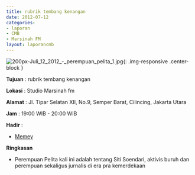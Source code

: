 ```yaml
---
title: rubrik tembang kenangan
date: 2012-07-12
categories:
- laporan
- CMB
- Marsinah FM
layout: laporancmb
---
```


![200px-Juli_12_2012_-_perempuan_pelita_1.jpg](/uploads/200px-Juli_12_2012_-_perempuan_pelita_1.jpg){: .img-responsive .center-block }


**Tujuan** : rubrik tembang kenangan 

**Lokasi** : Studio Marsinah fm 

**Alamat** : Jl. Tipar Selatan XII, No.9, Semper Barat, Cilincing, Jakarta Utara 

**Jam** : 19:00 WIB - 20:00 WIB 

**Hadir** :
* [Memey](http://wiki.ciptamedia.org/wiki/Memey)

**Ringkasan**  
* Perempuan Pelita kali ini adalah tentang Siti Soendari, aktivis buruh dan perempuan sekaligus jurnalis di era pra kemerdekaan
